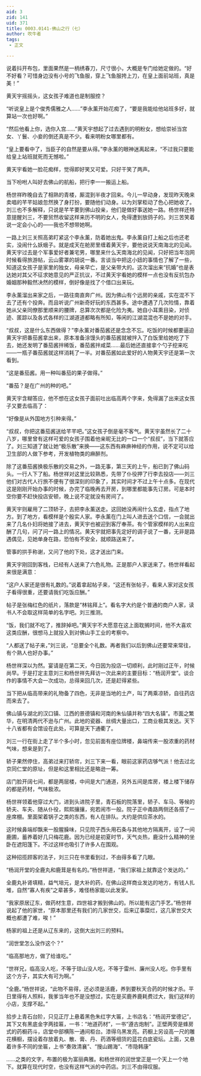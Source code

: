 ```yaml
---
aid: 3
zid: 141
uid: 371
title: 0003.0141-佛山之行（七）
author: 吹牛者
tags: 
 - 正文

---
```




  说着抖开布包，里面果然是一柄绣春刀，尺寸很小，大概是专门给她定做的。“好不好看？可惜身边没有小号的飞鱼服，穿上飞鱼服挎上刀，在皇上面前站班，真是美！”

  黄天宇摇摇头，这女孩子难道也是制服控？

  “听说皇上是个俊秀儒雅之人……”李永薰开始花痴了，“要是我能给他站班多好，就算站一次也好啊。”

  “然后他看上你，选你入宫……”黄天宇想起了过去遇到的明粉女，想给崇祯当宫女、丫鬟、小妾的倒还真是不少。看来明粉女哪里都有。

  “皇上要看中了，当臣子的自然是要从得。”李永薰的眼神迷离起来，“不过我只要能给皇上站班就死而无憾啦。”

  黄天宇看她一脸花痴样，觉得即好笑又可爱。只好干笑了两声。

  当下吩咐人叫好去佛山的航船，把行李一一搬运上船。

  杨世祥昨晚自去了相熟的青楼，厮混到半夜才回来。今儿一早动身，发现昨天晚来卖唱的芊芊姑娘忽然换了身打扮，要随他们动身。以为刘掌柜动了色心把她收了。刘三也不多解释，只说是芊芊要到佛山投亲，他们是做好事送她一路。杨世祥还特意提醒刘三，不要贸然收留这样来历不明的女人，免得遭到放鸽子的。刘三苦笑着说一定会小心的——我也不想带她啊。

  一路上刘三关照高弟盯紧这个李永薰，防着她出鬼。李永薰自打上船之后也还老实，没闹什么妖蛾子。就是成天在舱房里缠着黄天宇，要他说说天南海北的见闻。黄天宇过去是个军事爱好者兼宅男，哪里来什么天南海北的见闻，只好把当年泡网时候看得旅游帖，云山雾罩的胡说一番。言谈当中把这小妞的事情也了解了一些，知道这女孩子是家里的独女，母亲早亡，是父亲带大的。这次溜出来“抗婚”也是表达她对其父不征求她意见的严正抗议，不过黄天宇看她的模样一点也没有反抗包办婚姻那种毅然决然的模样，倒好像是找了个借口出来玩。

  李永薰溜出来家之后，一路往南直奔广州。因为佛山有个远房的亲戚，实在混不下去了还有个投奔。而且听说广州新奇好玩的东西甚多。途中遭遇了几次险情，靠着她从父亲同僚那里顺来的腰牌，总算次次都是化险为夷。她自小耳熏目染，对侦迹、匿踪以及各式各样的江湖道道都略有所知，等闲的江湖混混也不是她的对手。

  “叔叔，这是什么东西做得？”李永薰对番茄酱还是念念不忘。吃饭的时候都要逼迫黄天宇把番茄酱拿出来，原本准备涂馒头的番茄酱就被拌入了白饭里给她吃了下去，她还发明了番茄酱拌稀饭，番茄酱拌咸菜……最后她还直接拿个勺子挖来吃——一瓶子番茄酱就这样消耗了一半。对番茄酱如此爱好的人物黄天宇还是第一次看到。

  “这是番茄酱。用一种叫番茄的果子做得。”

  “番茄？是在广州的种的吧。”

  黄天宇含糊答应，他不想在这女孩子面前吐出临高两个字来，免得漏了出来这女孩子又要去临高了：

  “好像是从外国地方引种来得。”

  “叔叔，你把这番茄酱送给芊芊吧。”这女孩子倒是毫不客气。黄天宇虽然长了二十八岁，哪里曾有这样可爱的女孩子围着他亲昵无比的一口一个“叔叔”，当下就答应了。刘三知道了就让她“极乐散”来换——这东西有麻痹神经的作用，说不定可以给卫生部的人做下参考，开发植物类的麻醉剂。

  除了这番茄酱换极乐散的交易之外，一路无事，第三天的上午，船已到了佛山码头。一行人下了船。杨世祥对这里比较熟悉，先带了仆役押了行李去投店——刘三他们对古代人行旅不便有了很深刻的印象了，其实时间才不过上午十点多。在现代这是刚刚开始办事的时候，办完了临晚再去开房，到哪里都能事先订房。可是本时空你要不赶快投店安顿，晚上说不定就没有房间了。

  黄天宇则雇用了二顶轿子，去把李永薰送走。这回她没再闹什么玄虚，指点了地方。到了地方，看模样是个殷实人家。李永薰在门上叫人进去送个口信，一会就出来了几名仆妇将她接了进去，黄天宇也被迎到客厅奉茶。有个管家模样的人出来应酬了几句，问了问一路上的情况。黄天宇就把事先定好的调子说了一番，无非是路遇偶见，见她单身在路，恐怕有不安全，就顺路送来了。

  管事的拱手称谢，又问了他的下处，这才送出门来。

  黄天宇刚回到客栈，已经有人送来了六色礼物。正是那户人家送来了。杨世祥看起来很是满意：

  “这户人家还是很有礼数的。”说着拿起帖子来，“这还有张帖子，看来人家对这女孩子看得很重，还要请我们吃饭应酬。”

  帖子是张梅红色的纸片，落款是“林铭拜上”。看名字大约是个普通的商户人家，读书人不会取这样简单的名字吧。刘三推测。

  “饭，我们就不吃了，推辞掉吧。”黄天宇不大愿意在这上面耽搁时间，他不大喜欢这类应酬，很想马上就投入到对佛山手工业的考察中。

  “人都送了帖子来，”刘三说，“总要全个礼数。再者我们以后到佛山还要常来常往，有个熟人也好办事。”

  杨世祥深以为然。宴请是在第二天，今日因为投店一切顺利，此时刚过正午，时候尚早。于是打定主意刘三和杨世祥先拜访一次此来的主要目标：“杨润开堂”。谈合作的事情不大会一次成功，总得来回几次，还是赶得紧些。

  当下把从临高带来的礼物备了四色，无非是当地的土产，叫了两乘凉轿，自往药店而来去了。

  佛山镇与湖北的汉口镇、江西的景德镇和河南的朱仙镇并称“四大名镇”。市面之繁华，在明清两代不逊与广州。此地的瓷器、丝绸大量出口，工商业极其发达。天下十八省都有会馆设在此处，可算是天下通衢了。

  刘三一行在街上走了半个多小时，忽见前面有座位牌楼，鼻端传来一股浓重的药材气味，想来是到了。

  轿子果然停住，高弟过来打轿帘，刘三下来一看，眼前这家药店够气派！他去过北京同仁堂的原址，但是和这里相比还是略逊一筹。

  店门脸开阔七间，都是两层楼，中间是大门通道，另外五间是库房，楼上楼下储存的都是药材，气味极浓。

  杨世祥领着他穿过大门，进到头进院子里，青石板的院落里，轿子、车马、等候的轿夫、车夫、随从仆役，熙熙攘攘，宛若闹市一般。院子正中甬路两侧还各搭了一座席棚。里面架着锅子之类的东西，有人在排队。大约是供应茶水的。

  这时候鼻端却飘来一股腥臊味，只见院子西头用石条与其他地方隔离开，设了一间鹿圃，蓄养着好几只梅花鹿。因为已经是初夏时节，天气炎热，鹿没什么精神的坐卧在遮阳篷下。不过这样也吸引了许多人在围观。

  这种招揽顾客的法子，刘三只在书里看到过，不由得多看了几眼。

  “杨润开堂的全鹿丸和鹿茸是有名的。”杨世祥道，“我们家祖上就靠这个发达的。”

  全鹿丸补肾填精，益气培元，是大补的药，在佛山这样商业发达的地方，有钱人扎堆，自然“寡人有疾”之辈甚多，难怪杨家能以此发家。

  “我家原居辽东，做药材生意，四世祖才搬到佛山的。所以能有这门手艺。”杨世祥说起了他的家世，“原本那里还有我们的几家世交，后来辽事糜烂，这几家世交大概也都遭了难，唉！”

  杨家的祖上还是从辽东来的，这倒大出刘三的预料。

  “润世堂怎么没作这个？”

  “临高那地方，做了给谁吃。”

  “世祥兄，临高没人吃，不等于琼山没人吃，不等于雷州、廉州没人吃。你手里有这个方子，其实大有可为啊。”

  “全鹿。”杨世祥说，“此物不易得，还必须是活鹿，养到要秋天合药的时候才杀。平日里得有人照料，我爹当年也不是没想过，实在是买鹿养鹿耗费过大，我们这样的小店，支撑不起。”

  拾步上青石台阶，只见正厅上悬着黑色朱红字大匾，上书店名：“杨润开堂德记”，其下又有黑底金字两挂匾，一书：“地道药材”，一书“遵古炮制”。正壁两旁是蜂房式的药橱药斗，店堂中部横陈一通间柜台。漆得乌黑发亮。药橱上另设高一尺的雕花横橱，摆设着存放着丸、散、膏、丹、药酒等细货的蓝花白底瓷坛。上面，又悬着许多不同的坐匾，上书“奏效清襄”、“搜山踢海”、“市隐韩康”

  ……之类的文字，布置的极为富丽典雅。和杨世祥的润世堂正是一个天上一个地下。就算在现代时空，也没有这样气派的中药店。刘三不由得叹服。


